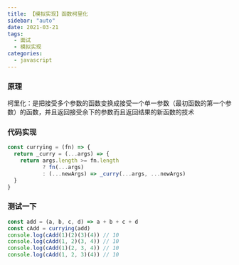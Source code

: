 ```yaml
---
title: 【模拟实现】函数柯里化
sidebar: "auto"
date: 2021-03-21
tags:
  - 面试
  - 模拟实现
categories:
  - javascript
---
```


### 原理

柯里化：是把接受多个参数的函数变换成接受一个单一参数（最初函数的第一个参数）的函数，并且返回接受余下的参数而且返回结果的新函数的技术

### 代码实现

```js
const currying = (fn) => {
  return _curry = (...args) => {
    return args.length >= fn.length
           ? fn(...args)
           : (...newArgs) => _curry(...args, ...newArgs)
  }
}
```

### 测试一下

```js
const add = (a, b, c, d) => a + b + c + d
const cAdd = currying(add)
console.log(cAdd(1)(2)(3)(4)) // 10
console.log(cAdd(1, 2)(3, 4)) // 10
console.log(cAdd(1)(2, 3, 4)) // 10
console.log(cAdd(1, 2, 3)(4)) // 10
```
